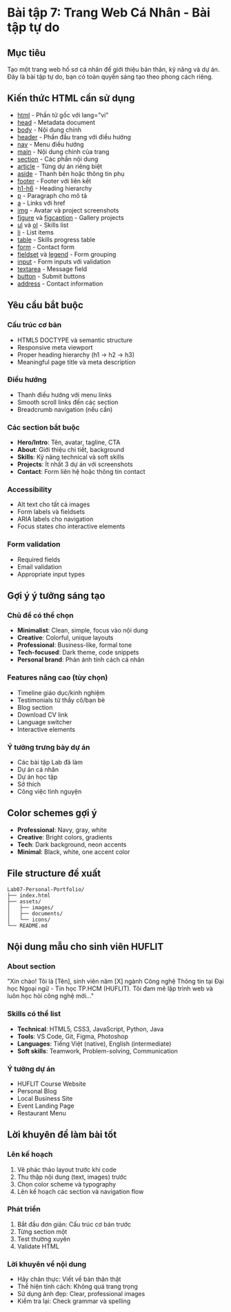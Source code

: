 # Bài tập 7: Trang Web Cá Nhân - Bài tập tự do

## Mục tiêu
Tạo một trang web hồ sơ cá nhân để giới thiệu bản thân, kỹ năng và dự án. Đây là bài tập tự do, bạn có toàn quyền sáng tạo theo phong cách riêng.

## Kiến thức HTML cần sử dụng
- [html](https://developer.mozilla.org/en-US/docs/Web/HTML/Element/html) - Phần tử gốc với lang="vi"
- [head](https://developer.mozilla.org/en-US/docs/Web/HTML/Element/head) - Metadata document
- [body](https://developer.mozilla.org/en-US/docs/Web/HTML/Element/body) - Nội dung chính
- [header](https://developer.mozilla.org/en-US/docs/Web/HTML/Element/header) - Phần đầu trang với điều hướng
- [nav](https://developer.mozilla.org/en-US/docs/Web/HTML/Element/nav) - Menu điều hướng
- [main](https://developer.mozilla.org/en-US/docs/Web/HTML/Element/main) - Nội dung chính của trang
- [section](https://developer.mozilla.org/en-US/docs/Web/HTML/Element/section) - Các phần nội dung
- [article](https://developer.mozilla.org/en-US/docs/Web/HTML/Element/article) - Từng dự án riêng biệt
- [aside](https://developer.mozilla.org/en-US/docs/Web/HTML/Element/aside) - Thanh bên hoặc thông tin phụ
- [footer](https://developer.mozilla.org/en-US/docs/Web/HTML/Element/footer) - Footer với liên kết
- [h1-h6](https://developer.mozilla.org/en-US/docs/Web/HTML/Element/Heading_Elements) - Heading hierarchy
- [p](https://developer.mozilla.org/en-US/docs/Web/HTML/Element/p) - Paragraph cho mô tả
- [a](https://developer.mozilla.org/en-US/docs/Web/HTML/Element/a) - Links với href
- [img](https://developer.mozilla.org/en-US/docs/Web/HTML/Element/img) - Avatar và project screenshots
- [figure](https://developer.mozilla.org/en-US/docs/Web/HTML/Element/figure) và [figcaption](https://developer.mozilla.org/en-US/docs/Web/HTML/Element/figcaption) - Gallery projects
- [ul](https://developer.mozilla.org/en-US/docs/Web/HTML/Element/ul) và [ol](https://developer.mozilla.org/en-US/docs/Web/HTML/Element/ol) - Skills list
- [li](https://developer.mozilla.org/en-US/docs/Web/HTML/Element/li) - List items
- [table](https://developer.mozilla.org/en-US/docs/Web/HTML/Element/table) - Skills progress table
- [form](https://developer.mozilla.org/en-US/docs/Web/HTML/Element/form) - Contact form
- [fieldset](https://developer.mozilla.org/en-US/docs/Web/HTML/Element/fieldset) và [legend](https://developer.mozilla.org/en-US/docs/Web/HTML/Element/legend) - Form grouping
- [input](https://developer.mozilla.org/en-US/docs/Web/HTML/Element/input) - Form inputs với validation
- [textarea](https://developer.mozilla.org/en-US/docs/Web/HTML/Element/textarea) - Message field
- [button](https://developer.mozilla.org/en-US/docs/Web/HTML/Element/button) - Submit buttons
- [address](https://developer.mozilla.org/en-US/docs/Web/HTML/Element/address) - Contact information

## Yêu cầu bắt buộc

### Cấu trúc cơ bản
- HTML5 DOCTYPE và semantic structure
- Responsive meta viewport
- Proper heading hierarchy (h1 → h2 → h3)
- Meaningful page title và meta description

### Điều hướng
- Thanh điều hướng với menu links
- Smooth scroll links đến các section
- Breadcrumb navigation (nếu cần)

### Các section bắt buộc
- **Hero/Intro**: Tên, avatar, tagline, CTA
- **About**: Giới thiệu chi tiết, background
- **Skills**: Kỹ năng technical và soft skills
- **Projects**: Ít nhất 3 dự án với screenshots
- **Contact**: Form liên hệ hoặc thông tin contact

### Accessibility
- Alt text cho tất cả images
- Form labels và fieldsets
- ARIA labels cho navigation
- Focus states cho interactive elements

### Form validation
- Required fields
- Email validation
- Appropriate input types

## Gợi ý ý tưởng sáng tạo

### Chủ đề có thể chọn
- **Minimalist**: Clean, simple, focus vào nội dung
- **Creative**: Colorful, unique layouts
- **Professional**: Business-like, formal tone
- **Tech-focused**: Dark theme, code snippets
- **Personal brand**: Phản ánh tính cách cá nhân

### Features nâng cao (tùy chọn)
- Timeline giáo dục/kinh nghiệm
- Testimonials từ thầy cô/bạn bè
- Blog section
- Download CV link
- Language switcher
- Interactive elements

### Ý tưởng trưng bày dự án
- Các bài tập Lab đã làm
- Dự án cá nhân
- Dự án học tập
- Sở thích
- Công việc tình nguyện

## Color schemes gợi ý
- **Professional**: Navy, gray, white
- **Creative**: Bright colors, gradients
- **Tech**: Dark background, neon accents
- **Minimal**: Black, white, one accent color

## File structure đề xuất
```
Lab07-Personal-Portfolio/
├── index.html
├── assets/
│   ├── images/
│   ├── documents/
│   └── icons/
└── README.md
```

## Nội dung mẫu cho sinh viên HUFLIT

### About section
"Xin chào! Tôi là [Tên], sinh viên năm [X] ngành Công nghệ Thông tin tại Đại học Ngoại ngữ - Tin học TP.HCM (HUFLIT). Tôi đam mê lập trình web và luôn học hỏi công nghệ mới..."

### Skills có thể list
- **Technical**: HTML5, CSS3, JavaScript, Python, Java
- **Tools**: VS Code, Git, Figma, Photoshop
- **Languages**: Tiếng Việt (native), English (intermediate)
- **Soft skills**: Teamwork, Problem-solving, Communication

### Ý tưởng dự án
- HUFLIT Course Website
- Personal Blog
- Local Business Site
- Event Landing Page
- Restaurant Menu

## Lời khuyên để làm bài tốt

### Lên kế hoạch
1. Vẽ phác thảo layout trước khi code
2. Thu thập nội dung (text, images) trước
3. Chọn color scheme và typography
4. Lên kế hoạch các section và navigation flow

### Phát triển
1. Bắt đầu đơn giản: Cấu trúc cơ bản trước
2. Từng section một
3. Test thường xuyên
4. Validate HTML

### Lời khuyên về nội dung
- Hãy chân thực: Viết về bản thân thật
- Thể hiện tính cách: Không quá trang trọng
- Sử dụng ảnh đẹp: Clear, professional images
- Kiểm tra lại: Check grammar và spelling


